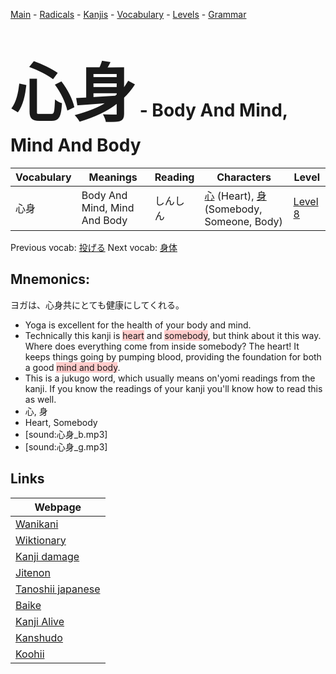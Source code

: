 <style> bigfont {font-size: 100px}</style>
[Main](../README.md) -
[Radicals](../radicals.md) -
[Kanjis](../kanjis.md) -
[Vocabulary](../vocabulary.md) -
[Levels](../levels.md) -
[Grammar](../grammar.md)
# <bigfont> 心身</bigfont> - Body And Mind, Mind And Body 

| Vocabulary | Meanings | Reading | Characters | Level |
| --- | --- | --- | --- | --- |
| 心身 | Body And Mind, Mind And Body | しんしん |  [心](../kanjis/心.md) (Heart), [身](../kanjis/身.md) (Somebody, Someone, Body) | [Level 8](../levels/wk_level8.md) |

Previous vocab: [投げる](投げる.md) Next vocab: [身体](身体.md) 

## Mnemonics:
ヨガは、心身共にとても健康にしてくれる。
* Yoga is excellent for the health of your body and mind.
* Technically this kanji is <span style="background-color:#ffcccb"> heart</span> and <span style="background-color:#ffcccb"> somebody</span>, but think about it this way. Where does everything come from inside somebody? The heart! It keeps things going by pumping blood, providing the foundation for both a good <span style="background-color:#ffcccb"> mind and body</span>.
* This is a jukugo word, which usually means on'yomi readings from the kanji. If you know the readings of your kanji you'll know how to read this as well.
* 心, 身
* Heart, Somebody
* [sound:心身_b.mp3]
* [sound:心身_g.mp3]


## Links 

| Webpage |
| --- |
| [Wanikani          ](https://www.wanikani.com/kanji/心身) |
| [Wiktionary        ](https://en.wiktionary.org/wiki/心身) |
| [Kanji damage      ](http://www.kanjidamage.com/kanji/search?utf8=✓&q=心身) |
| [Jitenon           ](https://jitenon.com/kanji/心身) |
| [Tanoshii japanese ](https://www.tanoshiijapanese.com/dictionary/kanji.cfm?k=心身) |
| [Baike             ](https://baike.baidu.com/item/心身) |
| [Kanji Alive       ](https://app.kanjialive.com/心身) |
| [Kanshudo          ](https://www.kanshudo.com/searchmn?q=心身) |
| [Koohii            ](https://kanji.koohii.com/study/kanji/心身) |
